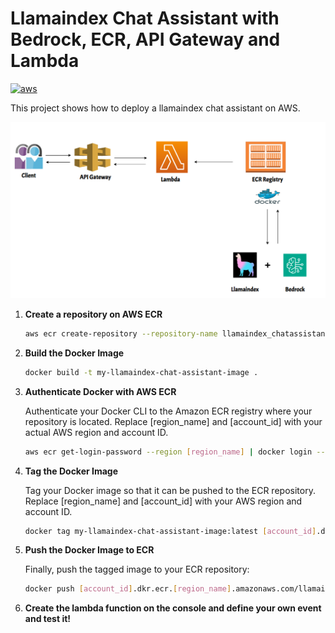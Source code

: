 # Llamaindex Chat Assistant with Bedrock, ECR, API Gateway and Lambda

[![aws](https://cdn3.emoji.gg/emojis/8708-aws.png)](https://emoji.gg/emoji/8708-aws)

This project shows how to deploy a llamaindex chat assistant on AWS.

![flow_diagram](assets\flow_digram.png)


1. **Create a repository on AWS ECR**

   ```bash
   aws ecr create-repository --repository-name llamaindex_chatassistant
   ```

2. **Build the Docker Image**

   ```bash
   docker build -t my-llamaindex-chat-assistant-image .
   ```


3. **Authenticate Docker with AWS ECR** 

    Authenticate your Docker CLI to the Amazon ECR registry where your repository is located. Replace [region_name] and [account_id] with your actual AWS region and account ID.

    ```bash
    aws ecr get-login-password --region [region_name] | docker login --username AWS --password-stdin [account_id].dkr.ecr.[region_name].amazonaws.com
    ```

4. **Tag the Docker Image**

    Tag your Docker image so that it can be pushed to the ECR repository. Replace [region_name] and [account_id] with your AWS region and account ID.

    ```bash
    docker tag my-llamaindex-chat-assistant-image:latest [account_id].dkr.ecr.[region_name].amazonaws.com/llamaindex_chatassistant:latest
    ```

5. **Push the Docker Image to ECR**

    Finally, push the tagged image to your ECR repository:

    ```bash
    docker push [account_id].dkr.ecr.[region_name].amazonaws.com/llamaindex_chatassistant:latest
    ```

6. **Create the lambda function on the console and define your own event and test it!**